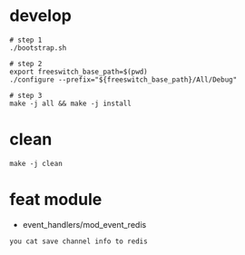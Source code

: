# develop
```shell
# step 1
./bootstrap.sh

# step 2
export freeswitch_base_path=$(pwd)
./configure --prefix="${freeswitch_base_path}/All/Debug"

# step 3
make -j all && make -j install 

```

# clean
```shell
make -j clean
```

# feat module
* event_handlers/mod_event_redis
```
you cat save channel info to redis
```

